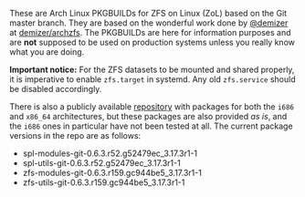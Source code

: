 These are Arch Linux PKGBUILDs for ZFS on Linux (ZoL) based on the Git master branch. They are based on the wonderful work done by [@demizer](https://github.com/demizer) at [demizer/archzfs](https://github.com/demizer/archzfs). The PKGBUILDs are here for information purposes and are **not** supposed to be used on production systems unless you really know what you are doing.

**Important notice:** For the ZFS datasets to be mounted and shared properly, it is imperative to enable `zfs.target` in systemd. Any old `zfs.service` should be disabled accordingly.

There is also a publicly available [repository](http://kerberia.net/archlinux/repo/archzfs-git) with packages for both the `i686` and `x86_64` architectures, but these packages are also provided *as is*, and the `i686` ones in particular have not been tested at all. The current package versions in the repo are as follows:
* spl-modules-git-0.6.3.r52.g52479ec_3.17.3r1-1
* spl-utils-git-0.6.3.r52.g52479ec_3.17.3r1-1
* zfs-modules-git-0.6.3.r159.gc944be5_3.17.3r1-1
* zfs-utils-git-0.6.3.r159.gc944be5_3.17.3r1-1
